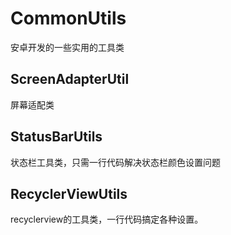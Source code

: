 # CommonUtils

安卓开发的一些实用的工具类

## ScreenAdapterUtil
屏幕适配类

## StatusBarUtils
状态栏工具类，只需一行代码解决状态栏颜色设置问题

## RecyclerViewUtils
recyclerview的工具类，一行代码搞定各种设置。
